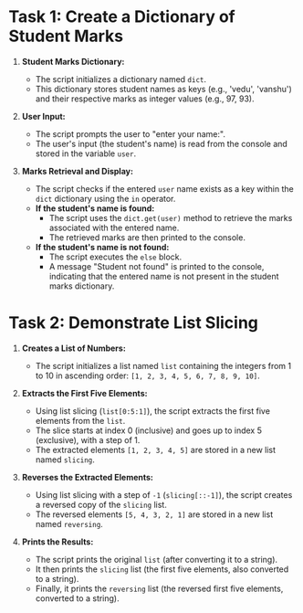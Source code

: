 # Task 1: Create a Dictionary of Student Marks

1.  **Student Marks Dictionary:**
    * The script initializes a dictionary named `dict`.
    * This dictionary stores student names as keys (e.g., 'vedu', 'vanshu') and their respective marks as integer values (e.g., 97, 93).

2.  **User Input:**
    * The script prompts the user to "enter your name:".
    * The user's input (the student's name) is read from the console and stored in the variable `user`.

3.  **Marks Retrieval and Display:**
    * The script checks if the entered `user` name exists as a key within the `dict` dictionary using the `in` operator.
    * **If the student's name is found:**
        * The script uses the `dict.get(user)` method to retrieve the marks associated with the entered name.
        * The retrieved marks are then printed to the console.
    * **If the student's name is not found:**
        * The script executes the `else` block.
        * A message "Student not found" is printed to the console, indicating that the entered name is not present in the student marks dictionary.

# Task 2: Demonstrate List Slicing 

1.  **Creates a List of Numbers:**
    * The script initializes a list named `list` containing the integers from 1 to 10 in ascending order: `[1, 2, 3, 4, 5, 6, 7, 8, 9, 10]`.

2.  **Extracts the First Five Elements:**
    * Using list slicing (`list[0:5:1]`), the script extracts the first five elements from the `list`.
    * The slice starts at index 0 (inclusive) and goes up to index 5 (exclusive), with a step of 1.
    * The extracted elements `[1, 2, 3, 4, 5]` are stored in a new list named `slicing`.

3.  **Reverses the Extracted Elements:**
    * Using list slicing with a step of `-1` (`slicing[::-1]`), the script creates a reversed copy of the `slicing` list.
    * The reversed elements `[5, 4, 3, 2, 1]` are stored in a new list named `reversing`.

4.  **Prints the Results:**
    * The script prints the original `list` (after converting it to a string).
    * It then prints the `slicing` list (the first five elements, also converted to a string).
    * Finally, it prints the `reversing` list (the reversed first five elements, converted to a string).

